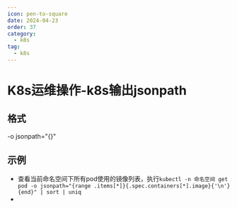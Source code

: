 ```yaml
---
icon: pen-to-square
date: 2024-04-23
order: 37
category:
  - k8s
tag:
  - k8s
---
```

#  K8s运维操作-k8s输出jsonpath

## 格式
-o jsonpath="{}"

## 示例

- 查看当前命名空间下所有pod使用的镜像列表，执行`kubectl -n 命名空间 get pod -o jsonpath="{range .items[*]}{.spec.containers[*].image}{'\n'}{end}" | sort | uniq`
- 